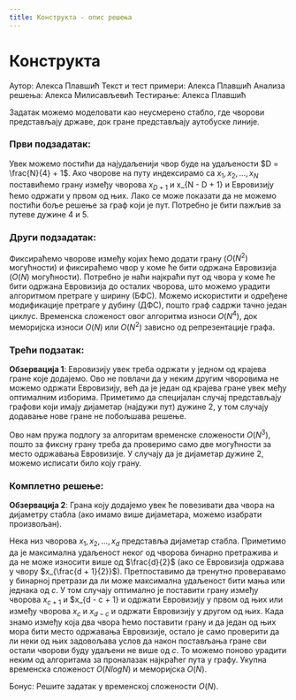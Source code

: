```yaml
---
title: Конструкта - опис решења
---
```


# Конструкта

Аутор: Алекса Плавшић
Текст и тест примери: Алекса Плавшић
Анализа решења: Алекса Милисављевић
Тестирање: Алекса Плавшић

Задатак можемо моделовати као неусмерено стабло, где чворови представљају државе, док гране представљају аутобуске линије.

### Први подзадатак:

Увек можемо постићи да најудаљенији чвор буде на удаљености $D = \frac{N}{4} + 1$. Ако чворове на путу индексирамо са $x_1, x_2, \dots, x_N$ поставићемо грану између чворова $x_{D + 1}$ и x_{N - D + 1} и Евровизију ћемо одржати у првом од њих. Лако се може показати да не можемо постићи боље решење за граф који је пут. Потребно је бити пажљив за путеве дужине $4$ и $5$.

### Други подзадатак:

Фиксираћемо чворове између којих ћемо додати грану ($O(N^2)$ могућности) и фиксираћемо чвор у коме ће бити одржана Евровизија ($O(N)$ могућности). Потребно је наћи најкраћи пут од чвора у коме ће бити одржана Евровизија до осталих чворова, што можемо урадити алгоритмом претраге у ширину (БФС). Можемо искористити и одређене модификације претраге у дубину (ДФС), пошто граф садржи тачно један циклус. Временска сложеност овог алгоритма износи $O(N^4)$, док меморијска износи $O(N)$ или $O(N^2)$ зависно од репрезентације графа.

### Трећи подзатак:

**Обзервација 1**: Евровизију увек треба одржати у једном од крајева гране којe додајемо. Ово не повлачи да у неким другим чворовима не можемо одржати Евровизију, већ да је један од крајева гране увек међу оптималним изборима. Приметимо да специјалан случај представљају графови који имају дијаметар (најдужи пут) дужине 2, у том случају додавање нове гране не побољшава решење.

Ово нам пружа подлогу за алгоритам временске сложености $O(N^3)$, пошто за фиксну грану треба да проверимо само две могућности за место одржавања Евровизије. У случају да је дијаметар дужине $2$, можемо исписати било коју грану. 

### Комплетно решење:

**Обзервација 2**: Грана коју додајемо увек ће повезивати два чвора на дијаметру стабла (ако имамо више дијаметара, можемо изабрати произвољан).

Нека низ чворова $x_1, x_2, \dots, x_d$ представља дијаметар стабла. Приметимо да је максимална удаљеност неког од чворова бинарно претражива и да не може износити више од $\frac{d}{2}$ (ако се Евровизија одржава у чвору $x_{\frac{d + 1}{2}}$). Претпоставимо да тренутно проверавамо у бинарној претрази да ли може максимална удаљеност бити мања или једнака од $c$. У том случају оптимално је поставити грану између чворова $x_{c + 1}$ и $x_{d - c + 1} и одржати Евровизију у првом од њих или између чворова $x_c$ и $x_{d - c}$ и одржати Евровизију у другом од њих. Када знамо између која два чвора ћемо поставити грану и да један од њих мора бити место одржавања Евровизије, остало је само проверити да ли неки од њих задовољава услов да након постављања гране сви остали чворови буду удаљени не више од $c$. То можемо поново урадити неким од алгоритама за проналазак најкраћег пута у графу. Укупна временска сложеност $O(N log N)$ и меморијска $O(N)$.

Бонус: Решите задатак у временској сложености $О(N)$.
